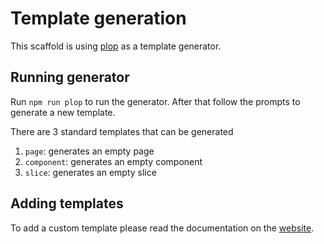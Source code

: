 # Template generation

This scaffold is using [plop](https://plopjs.com/) as a template generator.

## Running generator
Run `npm run plop` to run the generator. After that follow the prompts to generate a new template.

There are 3 standard templates that can be generated
1. `page`: generates an empty page 
2. `component`: generates an empty component
3. `slice`: generates an empty slice

## Adding templates
To add a custom template please read the documentation on the [website](https://plopjs.com/documentation/#your-first-plopfile).
